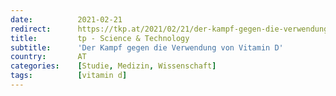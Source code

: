 ```yaml
---
date:          2021-02-21
redirect:      https://tkp.at/2021/02/21/der-kampf-gegen-die-verwendung-von-vitamin-d/
title:         tp - Science & Technology
subtitle:      'Der Kampf gegen die Verwendung von Vitamin D'
country:       AT
categories:    [Studie, Medizin, Wissenschaft]
tags:          [vitamin d]
---
```

